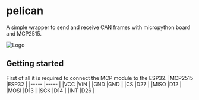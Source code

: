 # pelican
A simple wrapper to send and receive CAN frames with micropython board and MCP2515.

![Logo](doc/logo.jpg)

## Getting started
First of all it is required to connect the MCP module to the ESP32.
|MCP2515    |ESP32      |
|-----      |-----      |
|VCC        |VIN        |
|GND        |GND        |
|CS         |D27        |
|MISO       |D12        |
|MOSI       |D13        |
|SCK        |D14        |
|INT        |D26        |

